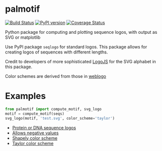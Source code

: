 # palmotif

[![Build Status](https://travis-ci.com/agartland/palmotif.svg?branch=master)](https://travis-ci.com/agartland/palmotif)
[![PyPI version](https://badge.fury.io/py/palmotif.svg)](https://badge.fury.io/py/palmotif)
[![Coverage Status](https://coveralls.io/repos/github/agartland/palmotif/badge.svg?branch=master)](https://coveralls.io/github/agartland/palmotif?branch=master)

Python package for computing and plotting sequence logos, with output as SVG or matplotlib

Use PyPI package `seqlogo` for standard logos. This package allows for creating logos of sequences with different lengths.

Credit to developers of more sophisticated [LogoJS](https://github.com/weng-lab/logojs-package) for the SVG alphabet in this package.

Color schemes are derived from those in [weblogo](https://github.com/ostrokach/weblogo)

# Examples
```python
from palmotif import compute_motif, svg_logo
motif = compute_motif(seqs)
svg_logo(motif, 'test.svg', color_scheme='taylor')
```
 - [Protein or DNA sequence logos](https://raw.githubusercontent.com/agartland/palmotif/master/palmotif/tests/test.svg)
 - [Allows negative values](https://raw.githubusercontent.com/agartland/palmotif/master/palmotif/tests/negative.svg)
 - [Shapely color scheme](https://raw.githubusercontent.com/agartland/palmotif/master/palmotif/tests/alphabet.svg)
 - [Taylor color scheme](https://raw.githubusercontent.com/agartland/palmotif/master/palmotif/tests/taylor.svg)
